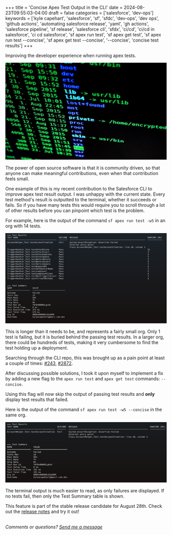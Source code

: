 +++
title = 'Concise Apex Test Output in the CLI'
date = 2024-08-23T09:55:03-04:00
draft = false
categories = ['salesforce', 'dev-ops']
keywords = ['kyle capehart', 'salesforce', 'sf', 'sfdc', 'dev-ops', 'dev ops', 'github actions', 'automating salesforce release', 'yaml', 'gh actions', 'salesforce pipeline', 'sf release', 'salesforce cli', 'sfdx', 'ci/cd', 'ci/cd in salesforce', 'ci cd salesforce', 'sf apex run test', 'sf apex get test', 'sf apex run test --concise', 'sf apex get test --concise', '--concise', 'concise test results']
+++

Improving the developer experience when running apex tests.

![Art of a computer terminal.](thumb-concise-tests.jpg)

The power of open source software is that it is community driven, so that anyone can make meaningful contributions, even when that contribution feels small.

One example of this is my recent contribution to the Salesforce CLI to improve apex test result output. I was unhappy with the current state. Every test method's result is outputted to the terminal, whether it succeeds or fails. So if you have many tests this would require you to scroll through a lot of other results before you can pinpoint which test is the problem.

For example, here is the output of the command `sf apex run test -w5` in an org with 14 tests.

![Long terminal output with 1 failing test.](../../../assets/img/fourth_post/test-results.png)

This is longer than it needs to be, and represents a fairly small org. Only 1 test is failing, but it is buried behind the passing test results. In a larger org, there could be hundreds of tests, making it very cumbersome to find the test holding up a deployment.

Searching through the CLI repo, this was brought up as a pain point at least a couple of times: [#243](https://github.com/forcedotcom/salesforcedx-apex/issues/243), [#2872](https://github.com/forcedotcom/cli/discussions/2872).

After discussing possible solutions, I took it upon myself to implement a fix by adding a new flag to the `apex run test` and `apex get test` commands: `--concise`.

Using this flag will now skip the output of passing test results and **only** display test results that failed.

Here is the output of the command `sf apex run test -w5 --concise` in the same org.

![Concise terminal output with 1 failing test.](../../../assets/img/fourth_post/concise-test-results.png)

The terminal output is much easier to read, as only failures are displayed. If no tests fail, then only the Test Summary table is shown.

This feature is part of the stable release candidate for August 28th. Check out the [release notes](https://github.com/forcedotcom/cli/blob/main/releasenotes/README.md#2566-august-28-2024-stable-rc) and try it out!

<br>*Comments or questions? <a href="mailto: kyleacapehart@gmail.com">Send me a message</a>*